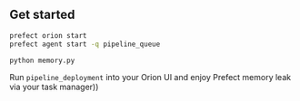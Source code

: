 ## Get started  

```bash
prefect orion start
prefect agent start -q pipeline_queue

python memory.py
```

Run `pipeline_deployment` into your Orion UI and enjoy Prefect memory leak via your task manager))
